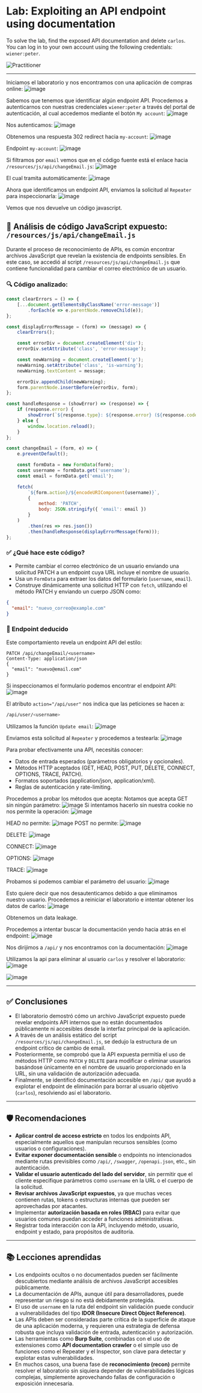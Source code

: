 # Lab: Exploiting an API endpoint using documentation

To solve the lab, find the exposed API documentation and delete `carlos`. You can log in to your own account using the following credentials: `wiener:peter`.

![Practitioner](https://img.shields.io/badge/level-Apprentice-green) 

---

Iniciamos el laboratorio y nos encontramos con una aplicación de compras online:
![image](https://github.com/user-attachments/assets/b7f3817a-c087-423f-ac7b-acaa701c3d77)


Sabemos que tenemos que identificar algún endpoint API. Procedemos a autenticarnos con nuestras credenciales `wiener:peter` a través del portal de autenticación, al cual accedemos mediante el botón `My account`:
![image](https://github.com/user-attachments/assets/ef828774-cc90-4583-842d-eb0559742355)

Nos autenticamos:
![image](https://github.com/user-attachments/assets/7e26781f-5b53-4654-8d5b-d03abfd57b19)

Obtenemos una respuesta 302 redirect hacia `my-account`:
![image](https://github.com/user-attachments/assets/350b99ab-9abf-492d-9c83-da93441761fa)

Endpoint `my-account`:
![image](https://github.com/user-attachments/assets/02eb3bbf-a6f9-40d7-8c13-a886b5c233c9)

Si filtramos por `email` vemos que en el código fuente está el enlace hacia `/resources/js/api/changeEmail.js`:
![image](https://github.com/user-attachments/assets/8cbcd015-1ef2-4b60-8d81-2dc5ba318555)

El cual tramita automáticamente:
![image](https://github.com/user-attachments/assets/1582ce6e-a603-4c93-bc6f-83f0c6140626)

Ahora que identificamos un endpoint API, enviamos la solicitud al `Repeater` para inspeccionarla:
![image](https://github.com/user-attachments/assets/8f4dcf8e-96ff-4bde-a26c-0151a54950b0)

Vemos que nos devuelve un código javascript. 


## 🧠 Análisis de código JavaScript expuesto: `/resources/js/api/changeEmail.js`

Durante el proceso de reconocimiento de APIs, es común encontrar archivos JavaScript que revelan la existencia de endpoints sensibles. En este caso, se accedió al script `/resources/js/api/changeEmail.js` que contiene funcionalidad para cambiar el correo electrónico de un usuario.

### 🔍 Código analizado:

```js
const clearErrors = () => {
    [...document.getElementsByClassName('error-message')]
        .forEach(e => e.parentNode.removeChild(e));
};

const displayErrorMessage = (form) => (message) => {
    clearErrors();

    const errorDiv = document.createElement('div');
    errorDiv.setAttribute('class', 'error-message');

    const newWarning = document.createElement('p');
    newWarning.setAttribute('class', 'is-warning');
    newWarning.textContent = message;

    errorDiv.appendChild(newWarning);
    form.parentNode.insertBefore(errorDiv, form);
};

const handleResponse = (showError) => (response) => {
    if (response.error) {
        showError(`${response.type}: ${response.error} (${response.code})`);
    } else {
        window.location.reload();
    }
};

const changeEmail = (form, e) => {
    e.preventDefault();

    const formData = new FormData(form);
    const username = formData.get('username');
    const email = formData.get('email');

    fetch(
        `${form.action}/${encodeURIComponent(username)}`,
        {
            method: 'PATCH',
            body: JSON.stringify({ 'email': email })
        }
    )
        .then(res => res.json())
        .then(handleResponse(displayErrorMessage(form)));
};
```

### ✅ ¿Qué hace este código?

* Permite cambiar el correo electrónico de un usuario enviando una solicitud PATCH a un endpoint cuya URL incluye el nombre de usuario.
* Usa un `FormData` para extraer los datos del formulario (`username`, `email`).
* Construye dinámicamente una solicitud HTTP con `fetch`, utilizando el método PATCH y enviando un cuerpo JSON como:

```json
{
  "email": "nuevo_correo@example.com"
}
```


### 🔎 Endpoint deducido

Este comportamiento revela un endpoint API del estilo:

```http
PATCH /api/changeEmail/<username>
Content-Type: application/json
{
  "email": "nuevo@email.com"
}
```



Si inspeccionamos el formulario podemos encontrar el endpoint API:
![image](https://github.com/user-attachments/assets/efb227c2-c799-4688-9ef6-7085a3b6bc07)

El atributo `action="/api/user"` nos indica que las peticiones se hacen a:
```bash
/api/user/<username>
```

Utilizamos la función `Update email`:
![image](https://github.com/user-attachments/assets/786d6b45-ac29-490d-89c3-44d2c4a4d73f)

Enviamos esta solicitud al `Repeater` y procedemos a testearla:
![image](https://github.com/user-attachments/assets/12b11daa-8cc0-4ad3-bb4a-45570bf67a1b)

Para probar efectivamente una API, necesitás conocer:

- Datos de entrada esperados (parámetros obligatorios y opcionales).
- Métodos HTTP aceptados (GET, HEAD, POST, PUT, DELETE, CONNECT, OPTIONS, TRACE, PATCH).
- Formatos soportados (application/json, application/xml).
- Reglas de autenticación y rate-limiting.

Procedemos a probar los métodos que acepta:
Notamos que acepta GET sin ningún parámetro:
![image](https://github.com/user-attachments/assets/e3e29575-e728-4854-b4e0-cda2b45afbf3)
Si intentamos hacerlo sin nuestra cookie no nos permite la operación:
![image](https://github.com/user-attachments/assets/19424f60-e776-4650-900b-eb50a31e328b)

HEAD no permite:
![image](https://github.com/user-attachments/assets/738db298-ca43-44ca-bba4-d476876e5149)
POST no permite:
![image](https://github.com/user-attachments/assets/00a5551d-5b8d-4197-9889-d2720d8fa659)

DELETE:
![image](https://github.com/user-attachments/assets/ad9e01cf-9dbc-4151-9239-88636b370787)

CONNECT:
![image](https://github.com/user-attachments/assets/7db5fa36-4f3e-4ad1-a383-29447eb7ff09)

OPTIONS:
![image](https://github.com/user-attachments/assets/80f3e1f5-e5f1-46ae-b5c5-4b246f5c529c)

TRACE:
![image](https://github.com/user-attachments/assets/8fc62669-9c3c-4003-a292-50100d2385a0)


Probamos si podemos cambiar el parámetro del usuario:
![image](https://github.com/user-attachments/assets/fe57fb49-c761-4738-bae6-c45e04ff7da7)

Esto quiere decir que nos desautenticamos debido a que eliminamos nuestro usuario. Procedemos a reiniciar el laboratorio e intentar obtener los datos de carlos:
![image](https://github.com/user-attachments/assets/44adcdb1-0266-4abb-acd8-539d445c4869)


Obtenemos un data leakage.

Procedemos a intentar buscar la documentación yendo hacia atrás en el endpoint:
![image](https://github.com/user-attachments/assets/4b8c3a4c-9649-40c4-810a-f367ba176611)

Nos dirijimos a `/api/` y nos encontramos con la documentación:
![image](https://github.com/user-attachments/assets/7dd40d63-523e-4f65-8e40-93a4b548d69c)

Utilizamos la api para eliminar al usuario `carlos` y resolver el laboratorio:
![image](https://github.com/user-attachments/assets/605c7723-0fac-403c-97ae-79124fe86dde)

![image](https://github.com/user-attachments/assets/dee42672-2960-42c9-93dc-2ecb6bd23924)


---

## ✅ Conclusiones

- El laboratorio demostró cómo un archivo JavaScript expuesto puede revelar endpoints API internos que no están documentados públicamente ni accesibles desde la interfaz principal de la aplicación.
- A través de un análisis estático del script `/resources/js/api/changeEmail.js`, se dedujo la estructura de un endpoint crítico de cambio de email.
- Posteriormente, se comprobó que la API expuesta permitía el uso de métodos HTTP como `PATCH` y `DELETE` para modificar o eliminar usuarios basándose únicamente en el nombre de usuario proporcionado en la URL, sin una validación de autorización adecuada.
- Finalmente, se identificó documentación accesible en `/api/` que ayudó a explotar el endpoint de eliminación para borrar al usuario objetivo (`carlos`), resolviendo así el laboratorio.

---

## 🛡️ Recomendaciones

- **Aplicar control de acceso estricto** en todos los endpoints API, especialmente aquellos que manipulan recursos sensibles (como usuarios o configuraciones).
- **Evitar exponer documentación sensible** o endpoints no intencionados mediante rutas previsibles como `/api/`, `/swagger`, `/openapi.json`, etc., sin autenticación.
- **Validar el usuario autenticado del lado del servidor**, sin permitir que el cliente especifique parámetros como `username` en la URL o el cuerpo de la solicitud.
- **Revisar archivos JavaScript expuestos**, ya que muchas veces contienen rutas, tokens o estructuras internas que pueden ser aprovechadas por atacantes.
- Implementar **autorización basada en roles (RBAC)** para evitar que usuarios comunes puedan acceder a funciones administrativas.
- Registrar toda interacción con la API, incluyendo método, usuario, endpoint y estado, para propósitos de auditoría.

---

## 📚 Lecciones aprendidas

- Los endpoints ocultos o no documentados pueden ser fácilmente descubiertos mediante análisis de archivos JavaScript accesibles públicamente.
- La documentación de APIs, aunque útil para desarrolladores, puede representar un riesgo si no está debidamente protegida.
- El uso de `username` en la ruta del endpoint sin validación puede conducir a vulnerabilidades del tipo **IDOR (Insecure Direct Object Reference)**.
- Las APIs deben ser consideradas parte crítica de la superficie de ataque de una aplicación moderna, y requieren una estrategia de defensa robusta que incluya validación de entrada, autenticación y autorización.
- Las herramientas como **Burp Suite**, combinadas con el uso de extensiones como **API documentation crawler** o el simple uso de funciones como el Repeater y el Inspector, son clave para detectar y explotar estas vulnerabilidades.
- En muchos casos, una buena fase de **reconocimiento (recon)** permite resolver el laboratorio sin siquiera depender de vulnerabilidades lógicas complejas, simplemente aprovechando fallas de configuración o exposición innecesaria.






